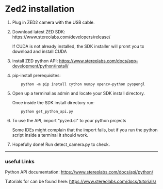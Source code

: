 # Zed2 installation

1. Plug in ZED2 camera with the USB cable.

2. Download latest ZED SDK:
    https://www.stereolabs.com/developers/release/

    If CUDA is not already installed, the SDK installer will promt you to download and install CUDA

3. Install ZED python API: 
	https://www.stereolabs.com/docs/app-development/python/install/
	
4. pip-install prerequisites: 
    
    ```
        python -m pip install cython numpy opencv-python pyopengl
    ```

5. Open up a terminal as admin and locate your SDK install directory.
	
    Once inside the SDK install directory run:
   
    ```
        python get_python_api.py
    ```

4. To use the API, import "pyzed.sl" to your python projects
	
    Some IDEs might complain that the import fails, but if you run the python script inside a terminal it should work.

5. Hopefully done! Run detect_camera.py to check.

---

### useful Links

Python API documentation: https://www.stereolabs.com/docs/api/python/

Tutorials for can be found here: https://www.stereolabs.com/docs/tutorials/